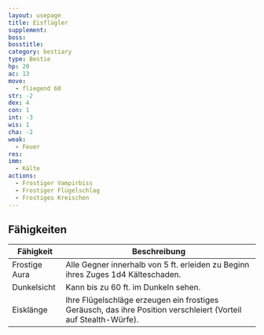 ```yaml
---
layout: usepage
title: Eisflügler
supplement:
boss:
bosstitle:
category: bestiary
type: Bestie
hp: 20
ac: 13
move:
  - fliegend 60
str: -2
dex: 4
con: 1
int: -3
wis: 1
cha: -2
weak:
  - Feuer
res:
imm:
  - Kälte
actions:
  - Frostiger Vampirbiss
  - Frostiger Flügelschlag
  - Frostiges Kreischen
---
```


<!--more-->

## Fähigkeiten

| Fähigkeit     | Beschreibung                                                                                                    |
|---------------|-----------------------------------------------------------------------------------------------------------------|
| Frostige Aura | Alle Gegner innerhalb von 5 ft. erleiden zu Beginn ihres Zuges 1d4 Kälteschaden.                                |
| Dunkelsicht   | Kann bis zu 60 ft. im Dunkeln sehen.                                                                            |
| Eisklänge     | Ihre Flügelschläge erzeugen ein frostiges Geräusch, das ihre Position verschleiert (Vorteil auf Stealth-Würfe). |
